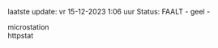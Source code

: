 laatste update: 
vr 15-12-2023  1:06   uur 
Status: FAALT - geel - 
<div class="service Y">microstation</div><div class="service G">httpstat</div>